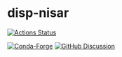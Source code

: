 # disp-nisar

[![Actions Status][actions-badge]][actions-link]

[![Conda-Forge][conda-badge]][conda-link]
[![GitHub Discussion][github-discussions-badge]][github-discussions-link]


<!-- prettier-ignore-start -->
[actions-badge]:            https://github.com/opera-adt/disp-nisar/workflows/CI/badge.svg
[actions-link]:             https://github.com/opera-adt/disp-nisar/actions
[conda-badge]:              https://img.shields.io/conda/vn/conda-forge/disp-nisar
[conda-link]:               https://github.com/conda-forge/disp-nisar-feedstock
[github-discussions-badge]: https://img.shields.io/static/v1?label=Discussions&message=Ask&color=blue&logo=github
[github-discussions-link]:  https://github.com/opera-adt/disp-nisar/discussions

<!-- prettier-ignore-end -->
